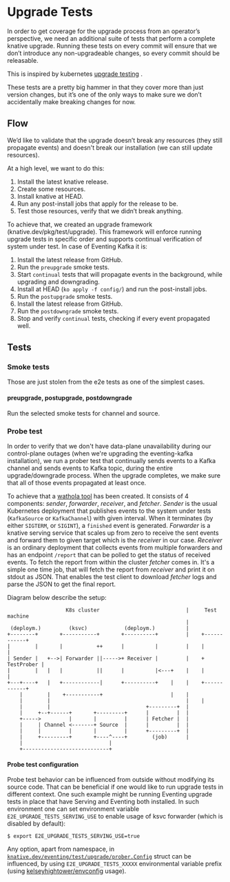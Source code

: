 # Upgrade Tests

In order to get coverage for the upgrade process from an operator’s perspective,
we need an additional suite of tests that perform a complete knative upgrade.
Running these tests on every commit will ensure that we don’t introduce any
non-upgradeable changes, so every commit should be releasable.

This is inspired by kubernetes
[upgrade testing](https://github.com/kubernetes/community/blob/master/contributors/devel/sig-testing/e2e-tests.md#version-skewed-and-upgrade-testing)
.

These tests are a pretty big hammer in that they cover more than just version
changes, but it’s one of the only ways to make sure we don’t accidentally make
breaking changes for now.

## Flow

We’d like to validate that the upgrade doesn’t break any resources (they still
propagate events) and doesn't break our installation (we can still update
resources).

At a high level, we want to do this:

1. Install the latest knative release.
1. Create some resources.
1. Install knative at HEAD.
1. Run any post-install jobs that apply for the release to be.
1. Test those resources, verify that we didn’t break anything.

To achieve that, we created an upgrade framework (knative.dev/pkg/test/upgrade).
This framework will enforce running upgrade tests in specific order and supports
continual verification of system under test. In case of Eventing Kafka it is:

1. Install the latest release from GitHub.
1. Run the `preupgrade` smoke tests.
1. Start `continual` tests that will propagate events in the background, while
   upgrading and downgrading.
1. Install at HEAD (`ko apply -f config/`) and run the post-install jobs.
1. Run the `postupgrade` smoke tests.
1. Install the latest release from GitHub.
1. Run the `postdowngrade` smoke tests.
1. Stop and verify `continual` tests, checking if every event propagated well.

## Tests

### Smoke tests

Those are just stolen from the e2e tests as one of the simplest cases.

#### preupgrade, postupgrade, postdowngrade

Run the selected smoke tests for channel and source.

### Probe test

In order to verify that we don't have data-plane unavailability during our
control-plane outages (when we're upgrading the eventing-kafka installation), we
run a prober test that continually sends events to a Kafka channel and sends
events to Kafka topic, during the entire upgrade/downgrade process. When the
upgrade completes, we make sure that all of those events propagated at least
once.

To achieve that a
[wathola tool](https://pkg.go.dev/knative.dev/eventing/test/upgrade/prober/wathola)
has been created. It consists of 4 components: _sender_, _forwarder_,
_receiver_, and _fetcher_. _Sender_ is the usual Kubernetes deployment that
publishes events to the system under tests (`KafkaSource` or `KafkaChannel`)
with given interval. When it terminates (by either `SIGTERM`, or `SIGINT`), a
`finished` event is generated. _Forwarder_ is a knative serving service that
scales up from zero to receive the sent events and forward them to given target
which is the _receiver_ in our case. _Receiver_ is an ordinary deployment that
collects events from multiple forwarders and has an endpoint `/report` that can
be polled to get the status of received events. To fetch the report from within
the cluster _fetcher_ comes in. It's a simple one time job, that will fetch the
report from _receiver_ and print it on stdout as JSON. That enables the test
client to download _fetcher_ logs and parse the JSON to get the final report.

Diagram below describe the setup:

```
                   K8s cluster                            |     Test machine
                                                          |
 (deploym.)         (ksvc)            (deploym.)          |
+--------+       +-----------+       +----------+         |    +------------+
|        |       |           ++      |          |         |    |            |
| Sender |   +-->| Forwarder ||----->+ Receiver |         |    + TestProber |
|        |   |   |           ||      |          |<---+    |    |            |
+---+----+   |   +------------|      +----------+    |    |    +------------+
    |        |    +-----------+                      |    |
    |        |                                            |    |
    |        |                               +---------+  |
    |     +--+------+       +---------+      |         |  |
    +----->         |       |         |      | Fetcher |  |
    |     | Channel <-------+ Source  |      |         |  |
    |     |         |       |         |      +---------+  |
    |     +---------+       +----^----+        (job)      |
    |                            |
    +----------------------------+
```

#### Probe test configuration

Probe test behavior can be influenced from outside without modifying its source
code. That can be beneficial if one would like to run upgrade tests in different
context. One such example might be running Eventing upgrade tests in place that
have Serving and Eventing both installed. In such environment one can set
environment variable `E2E_UPGRADE_TESTS_SERVING_USE` to enable usage of ksvc
forwarder (which is disabled by default):

```
$ export E2E_UPGRADE_TESTS_SERVING_USE=true
```

Any option, apart from namespace, in
[`knative.dev/eventing/test/upgrade/prober.Config`](https://github.com/knative/eventing/blob/022e281/test/upgrade/prober/prober.go#L52-L63)
struct can be influenced, by using `E2E_UPGRADE_TESTS_XXXXX` environmental
variable prefix (using
[kelseyhightower/envconfig](https://github.com/kelseyhightower/envconfig#usage)
usage).
